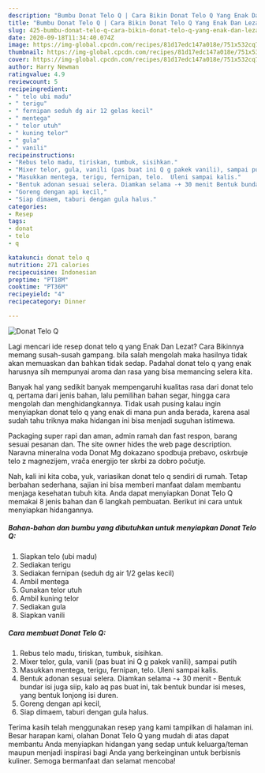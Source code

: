 ```yaml
---
description: "Bumbu Donat Telo Q | Cara Bikin Donat Telo Q Yang Enak Dan Lezat"
title: "Bumbu Donat Telo Q | Cara Bikin Donat Telo Q Yang Enak Dan Lezat"
slug: 425-bumbu-donat-telo-q-cara-bikin-donat-telo-q-yang-enak-dan-lezat
date: 2020-09-18T11:34:40.074Z
image: https://img-global.cpcdn.com/recipes/81d17edc147a018e/751x532cq70/donat-telo-q-foto-resep-utama.jpg
thumbnail: https://img-global.cpcdn.com/recipes/81d17edc147a018e/751x532cq70/donat-telo-q-foto-resep-utama.jpg
cover: https://img-global.cpcdn.com/recipes/81d17edc147a018e/751x532cq70/donat-telo-q-foto-resep-utama.jpg
author: Harry Newman
ratingvalue: 4.9
reviewcount: 5
recipeingredient:
- " telo ubi madu"
- " terigu"
- " fernipan seduh dg air 12 gelas kecil"
- " mentega"
- " telor utuh"
- " kuning telor"
- " gula"
- " vanili"
recipeinstructions:
- "Rebus telo madu, tiriskan, tumbuk, sisihkan."
- "Mixer telor, gula, vanili (pas buat ini Q g pakek vanili), sampai putih"
- "Masukkan mentega, terigu, fernipan, telo.  Uleni sampai kalis."
- "Bentuk adonan sesuai selera. Diamkan selama -+ 30 menit Bentuk bundar isi juga siip, kalo aq pas buat ini, tak bentuk bundar isi meses, yang bentuk lonjong isi duren."
- "Goreng dengan api kecil,"
- "Siap dimaem, taburi dengan gula halus."
categories:
- Resep
tags:
- donat
- telo
- q

katakunci: donat telo q 
nutrition: 271 calories
recipecuisine: Indonesian
preptime: "PT18M"
cooktime: "PT36M"
recipeyield: "4"
recipecategory: Dinner

---
```



![Donat Telo Q](https://img-global.cpcdn.com/recipes/81d17edc147a018e/751x532cq70/donat-telo-q-foto-resep-utama.jpg)

Lagi mencari ide resep donat telo q yang Enak Dan Lezat? Cara Bikinnya memang susah-susah gampang. bila salah mengolah maka hasilnya tidak akan memuaskan dan bahkan tidak sedap. Padahal donat telo q yang enak harusnya sih mempunyai aroma dan rasa yang bisa memancing selera kita.

Banyak hal yang sedikit banyak mempengaruhi kualitas rasa dari donat telo q, pertama dari jenis bahan, lalu pemilihan bahan segar, hingga cara mengolah dan menghidangkannya. Tidak usah pusing kalau ingin menyiapkan donat telo q yang enak di mana pun anda berada, karena asal sudah tahu triknya maka hidangan ini bisa menjadi suguhan istimewa.

Packaging super rapi dan aman, admin ramah dan fast respon, barang sesuai pesanan dan. The site owner hides the web page description. Naravna mineralna voda Donat Mg dokazano spodbuja prebavo, oskrbuje telo z magnezijem, vrača energijo ter skrbi za dobro počutje.


Nah, kali ini kita coba, yuk, variasikan donat telo q sendiri di rumah. Tetap berbahan sederhana, sajian ini bisa memberi manfaat dalam membantu menjaga kesehatan tubuh kita. Anda dapat menyiapkan Donat Telo Q memakai 8 jenis bahan dan 6 langkah pembuatan. Berikut ini cara untuk menyiapkan hidangannya.

<!--inarticleads1-->

##### Bahan-bahan dan bumbu yang dibutuhkan untuk menyiapkan Donat Telo Q:

1. Siapkan  telo (ubi madu)
1. Sediakan  terigu
1. Sediakan  fernipan (seduh dg air 1/2 gelas kecil)
1. Ambil  mentega
1. Gunakan  telor utuh
1. Ambil  kuning telor
1. Sediakan  gula
1. Siapkan  vanili




<!--inarticleads2-->

##### Cara membuat Donat Telo Q:

1. Rebus telo madu, tiriskan, tumbuk, sisihkan.
1. Mixer telor, gula, vanili (pas buat ini Q g pakek vanili), sampai putih
1. Masukkan mentega, terigu, fernipan, telo.  Uleni sampai kalis.
1. Bentuk adonan sesuai selera. Diamkan selama -+ 30 menit - Bentuk bundar isi juga siip, kalo aq pas buat ini, tak bentuk bundar isi meses, yang bentuk lonjong isi duren.
1. Goreng dengan api kecil,
1. Siap dimaem, taburi dengan gula halus.




Terima kasih telah menggunakan resep yang kami tampilkan di halaman ini. Besar harapan kami, olahan Donat Telo Q yang mudah di atas dapat membantu Anda menyiapkan hidangan yang sedap untuk keluarga/teman maupun menjadi inspirasi bagi Anda yang berkeinginan untuk berbisnis kuliner. Semoga bermanfaat dan selamat mencoba!
